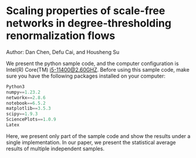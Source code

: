 # Scaling properties of scale-free networks in degree-thresholding renormalization flows 

Author: Dan Chen, Defu Cai, and Housheng Su

We present the python sample code, and the computer configuration is Intel(R) Core(TM) i5-11400@2.60GHZ.  Before using this sample code, make sure you have the following packages installed on your computer:

```python
Python3
numpy==1.23.2
networkx==2.8.6
notebook==6.5.2
matplotlib==3.5.3
scipy==1.9.3
SciencePlots==1.0.9
Latex
```

Here, we present only part of the sample code and show the results under a single implementation. In our paper, we present the statistical average results of multiple independent samples.

